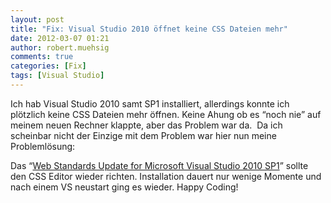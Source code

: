 ```yaml
---
layout: post
title: "Fix: Visual Studio 2010 öffnet keine CSS Dateien mehr"
date: 2012-03-07 01:21
author: robert.muehsig
comments: true
categories: [Fix]
tags: [Visual Studio]
---
```

<p>Ich hab Visual Studio 2010 samt SP1 installiert, allerdings konnte ich plötzlich keine CSS Dateien mehr öffnen. Keine Ahung ob es “noch nie” auf meinem neuen Rechner klappte, aber das Problem war da.&nbsp; Da ich scheinbar nicht der Einzige mit dem Problem war hier nun meine Problemlösung:</p> <p>Das “<a href="http://visualstudiogallery.msdn.microsoft.com/a15c3ce9-f58f-42b7-8668-53f6cdc2cd83">Web Standards Update for Microsoft Visual Studio 2010 SP1</a>” sollte den CSS Editor wieder richten. Installation dauert nur wenige Momente und nach einem VS neustart ging es wieder. Happy Coding!</p>
